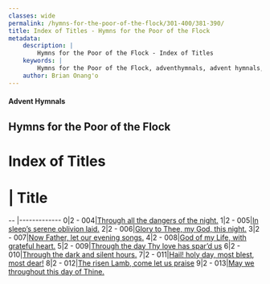 ```yaml
---
classes: wide
permalink: /hymns-for-the-poor-of-the-flock/301-400/381-390/
title: Index of Titles - Hymns for the Poor of the Flock
metadata:
    description: |
        Hymns for the Poor of the Flock - Index of Titles
    keywords: |
        Hymns for the Poor of the Flock, adventhymnals, advent hymnals, index
    author: Brian Onang'o
---
```


#### Advent Hymnals

## Hymns for the Poor of the Flock

# Index of Titles
# | Title                        
-- |-------------
0|2 - 004|[Through all the dangers of the night.](/301-400/381-390/01.Through-all-the-dangers-of-the-night)
1|2 - 005|[In sleep’s serene oblivion laid.](/301-400/381-390/02.In-sleep’s-serene-oblivion-laid)
2|2 - 006|[Glory to Thee, my God, this night.](/301-400/381-390/03.Glory-to-Thee,-my-God,-this-night)
3|2 - 007|[Now Father, let our evening songs.](/301-400/381-390/04.Now-Father,-let-our-evening-songs)
4|2 - 008|[God of my Life, with grateful heart.](/301-400/381-390/05.God-of-my-Life,-with-grateful-heart)
5|2 - 009|[Through the day Thy love has spar’d us](/301-400/381-390/06.Through-the-day-Thy-love-has-spar’d-us)
6|2 - 010|[Through the dark and silent hours.](/301-400/381-390/07.Through-the-dark-and-silent-hours)
7|2 - 011|[Hail! holy day, most blest, most dear!](/301-400/381-390/08.Hail!-holy-day,-most-blest,-most-dear!)
8|2 - 012|[The risen Lamb, come let us praise](/301-400/381-390/09.The-risen-Lamb,-come-let-us-praise)
9|2 - 013|[May we throughout this day of Thine.](/301-400/381-390/10.May-we-throughout-this-day-of-Thine)